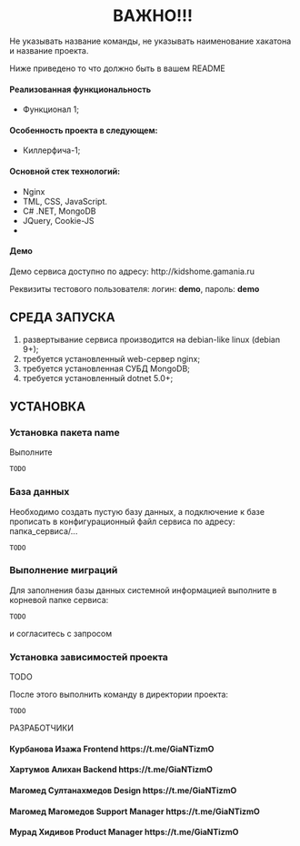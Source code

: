 <p align="center">
    <h1 align="center">ВАЖНО!!!</h1>
    </p>
<p>Не указывать название команды, не указывать наименование хакатона и название проекта.</p>
<p>Ниже приведено то что должно быть в вашем README </p>

<h4>Реализованная функциональность</h4>
<ul>
    <li>Функционал 1;</li>
</ul> 
<h4>Особенность проекта в следующем:</h4>
<ul>
 <li>Киллерфича-1;</li>
 </ul>
<h4>Основной стек технологий:</h4>
<ul>
        <li>Nginx</li>
	<li>TML, CSS, JavaScript.</li>
	<li>C# .NET, MongoDB</li>
	<li>JQuery, Cookie-JS</li>
	<li></li>
  
 </ul>
<h4>Демо</h4>
<p>Демо сервиса доступно по адресу: http://kidshome.gamania.ru </p>
<p>Реквизиты тестового пользователя: логин: <b>demo</b>, пароль: <b>demo</b></p>




СРЕДА ЗАПУСКА
------------
1) развертывание сервиса производится на debian-like linux (debian 9+);
2) требуется установленный web-сервер nginx;
3) требуется установленная СУБД MongoDB;
4) требуется установленный dotnet 5.0+;


УСТАНОВКА
------------
### Установка пакета name

Выполните 
~~~
TODO
~~~
### База данных

Необходимо создать пустую базу данных, а подключение к базе прописать в конфигурационный файл сервиса по адресу: папка_сервиса/...
~~~
TODO
~~~
### Выполнение миграций

Для заполнения базы данных системной информацией выполните в корневой папке сервиса: 
~~~
TODO
~~~
и согласитесь с запросом

### Установка зависимостей проекта

TODO

После этого выполнить команду в директории проекта:

~~~
TODO
~~~

РАЗРАБОТЧИКИ

<h4>Курбанова Изажа Frontend https://t.me/GiaNTizmO </h4>
<h4>Хартумов Алихан Backend https://t.me/GiaNTizmO </h4>
<h4>Магомед Султанахмедов Design https://t.me/GiaNTizmO </h4>
<h4>Магомед Магомедов Support Manager https://t.me/GiaNTizmO </h4>
<h4>Мурад Хидивов Product Manager https://t.me/GiaNTizmO </h4>
